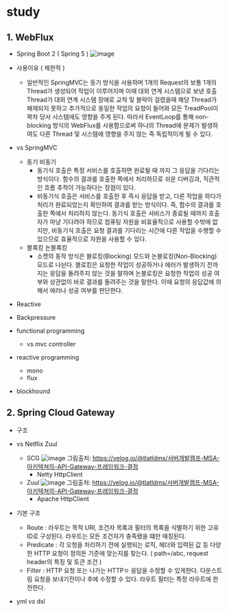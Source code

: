 # study

## 1. WebFlux
* Spring Boot 2 ( Spring 5 )
![image](https://user-images.githubusercontent.com/33863965/142557282-b423c3c8-2c60-4edd-93fc-51b190db826f.png)

* 사용이유 ( 제한적 )
    * 일반적인 SpringMVC는 동기 방식을 사용하며 1개의 Request의 보통 1개의 Thread가 생성되어 작업이 이루어지며 이때 대외 연계 시스템으로 보낸 호출 Thread가
대외 연계 시스템 장애로 교착 및 블락이 걸렸을때 해당 Thread가 해제되지 못하고 추가적으로 동일한 작업의 요청이 들어와 모든 TreadPool이 꽉차 당사 시스템에도 영향을 주게 된다.
따라서 EventLoop를 통해 non-blocking 방식의 WebFlux를 사용함으로써 하나의 Thread에 문제가 발생하여도 다른 Thread 및 시스템에 영향을 주지 않는 즉 독립적이게 될 수 있다.
    
* vs SpringMVC
    * 동기 비동기
      * 동기식 호출은 특정 서비스를 호출하면 완료될 때 까지 그 응답을 기다리는 방식이다. 함수의 결과를 호출한 쪽에서 처리하므로 쉬운 디버깅과, 직관적인 흐름 추적이 가능하다는 장점이 있다.
      * 비동기식 호출은 서비스를 호출한 후 즉시 응답을 받고, 다른 작업을 하다가 처리가 완료되었는지 확인하여 결과를 받는 방식이다. 즉, 함수의 결과를 호출한 쪽에서 처리하지 않는다. 동기식 호출은 서비스가 종료될 때까지 호출자가 마냥 기다려야 하므로 컴퓨팅 자원을 비효율적으로 사용할 수밖에 없지만, 비동기식 호출은 요청 결과를 기다리는 시간에 다른 작업을 수행할 수 있으므로 효율적으로 자원을 사용할 수 있다.
    * 블록킹 논블록킹
      * 소켓의 동작 방식은 블로킹(Blocking) 모드와 논블로킹(Non-Blocking) 모드로 나뉜다. 블로킹은 요청한 작업이 성공하거나 에러가 발생하기 전까지는 응답을 돌려주지 않는 것을 말하며 논블로킹은 요청한 작업의 성공 여부와 상관없이 바로 결과를 돌려주는 것을 말한다. 이때 요청의 응답값에 의해서 에러나 성공 여부를 판단한다.
          
* Reactive

* Backpressure 
        
* functional programming
    * vs mvc controller
          
* reactive programming
    * mono
    * flux
        
* blockhound


## 2. Spring Cloud Gateway
* 구조

* vs Netflix Zuul
   * SCG
      ![image](https://user-images.githubusercontent.com/33863965/142961838-b9699ef2-593d-45ce-bb88-8eb883eb57c2.png)
         그림출처: https://velog.io/@tlatldms/서버개발캠프-MSA-아키텍쳐의-API-Gateway-프레임워크-결정
      * Netty HttpClient
   * Zuul
      ![image](https://user-images.githubusercontent.com/33863965/142961951-b9f1a601-7998-4d84-803d-f9b66b4b19f2.png)
         그림출처: https://velog.io/@tlatldms/서버개발캠프-MSA-아키텍쳐의-API-Gateway-프레임워크-결정
      * Apache HttpClient
* 기본 구조
   * Route : 라우트는 목적 URI, 조건자 목록과 필터의 목록을 식별하기 위한 고유 ID로 구성된다. 라우트는 모든 조건자가 충족됐을 떄만 매칭된다.
   * Predicate : 각 오청을 처리하기 전에 실행되는 로직, 헤더와 입력된 값 등 다양한 HTTP 요청이 정의돈 기준에 맞는지를 찾는다. ( path=/abc, request header의 특징 및 토큰 조건 )
   * Filter : HTTP 요청 또는 나가는 HTTPㅇ 응답을 수정할 수 있게한다. 다운스트림 요청을 보내기전이나 후에 수정할 수 있다. 라우트 필터는 특정 라우트에 한전한다.

* yml vs dsl


